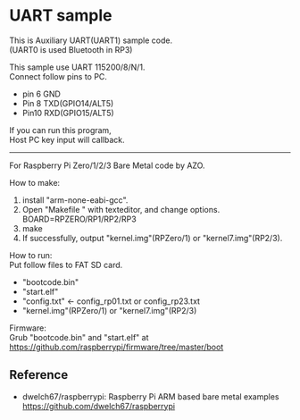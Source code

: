 UART sample
===========

This is Auxiliary UART(UART1) sample code.  
(UART0 is used Bluetooth in RP3)  

This sample use UART 115200/8/N/1.  
Connect follow pins to PC.  
* pin 6 GND  
* Pin 8 TXD(GPIO14/ALT5)  
* Pin10 RXD(GPIO15/ALT5)  

If you can run this program,  
Host PC key input will callback.  

-----

For Raspberry Pi Zero/1/2/3 Bare Metal code by AZO.  

How to make:  
1. install "arm-none-eabi-gcc".  
2. Open "Makefile " with texteditor, and change options.  
BOARD=RPZERO/RP1/RP2/RP3  
3. make  
4. If successfully, output "kernel.img"(RPZero/1) or "kernel7.img"(RP2/3).  

How to run:  
Put follow files to FAT SD card.  
* "bootcode.bin"  
* "start.elf"  
* "config.txt" &lt;- config_rp01.txt or config_rp23.txt  
* "kernel.img"(RPZero/1) or "kernel7.img"(RP2/3)  

Firmware:  
Grub "bootcode.bin" and "start.elf" at  
https://github.com/raspberrypi/firmware/tree/master/boot  

Reference
---------
- dwelch67/raspberrypi: Raspberry Pi ARM based bare metal examples https://github.com/dwelch67/raspberrypi  


